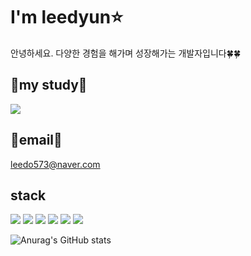 # I'm leedyun⭐
안녕하세요. 다양한 경험을 해가며 성장해가는 개발자입니다🍀🍀



## 📗my study📗
<p align="left">
 <a href="https://www.notion.so/decca1ed5c6b4923b8cae8e4f50cb2b6" target="_blank"><img src="https://img.shields.io/badge/Notion-181717?style=for-the-badge&logo=Notion&logoColor=white"></a></p>

 
## 💌email💌
leedo573@naver.com


## stack
<p align="left">
<img src="https://img.shields.io/badge/html-E34F26?style=for-the-badge&logo=html5&logoColor=white">&nbsp<img src="https://img.shields.io/badge/css-1572B6?style=for-the-badge&logo=css3&logoColor=white">&nbsp<img src="https://img.shields.io/badge/javascript-F7DF1E?style=for-the-badge&logo=javascript&logoColor=black">&nbsp<img src="https://img.shields.io/badge/react-61DAFB?style=for-the-badge&logo=react&logoColor=black">&nbsp<img src="https://img.shields.io/badge/bootstrap-7952B3?style=for-the-badge&logo=bootstrap&logoColor=white">&nbsp<img src="https://img.shields.io/badge/github-181717?style=for-the-badge&logo=github&logoColor=white">
</p>

![Anurag's GitHub stats](https://github-readme-stats.vercel.app/api?username=leedyun&show_icons=true&theme=radical)
<!--
**leedyun/leedyun** is a ✨ _special_ ✨ repository because its `README.md` (this file) appears on your GitHub profile.

Here are some ideas to get you started:

- 🔭 I’m currently working on ...
- 🌱 I’m currently learning ...
- 👯 I’m looking to collaborate on ...
- 🤔 I’m looking for help with ...
- 💬 Ask me about ...
- 📫 How to reach me: ...
- 😄 Pronouns: ...
- ⚡ Fun fact: ...
-->
